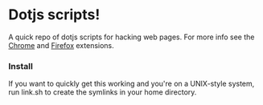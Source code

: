 # Dotjs scripts!

A quick repo of dotjs scripts for hacking web pages. For more info see the [Chrome](https://github.com/defunkt/dotjs) and [Firefox](https://github.com/rlr/dotjs-addon) extensions.

### Install

If you want to quickly get this working and you're on a UNIX-style system, run link.sh to create the symlinks in your home directory.